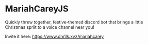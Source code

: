 # MariahCareyJS
Quickly threw together, festive-themed discord bot that brings a little Christmas spriit to a voice channel near you!

Invite it here: https://www.dm1lk.xyz/mariahcarey
